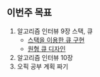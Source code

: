 ## 이번주 목표

1. 알고리즘 인터뷰 9장 스택, 큐
   * [스택을 이용한 큐 구현](https://leetcode.com/problems/implement-stack-using-queues/)
   * [원형 큐 디자인](https://leetcode.com/problems/design-circular-queue/)
2. 알고리즘 인터뷰 10장
2. 오픽 공부 계획 짜기